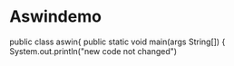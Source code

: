 # Aswindemo

public class aswin{
public static void main(args String[])
{
System.out.println("new code not changed")
